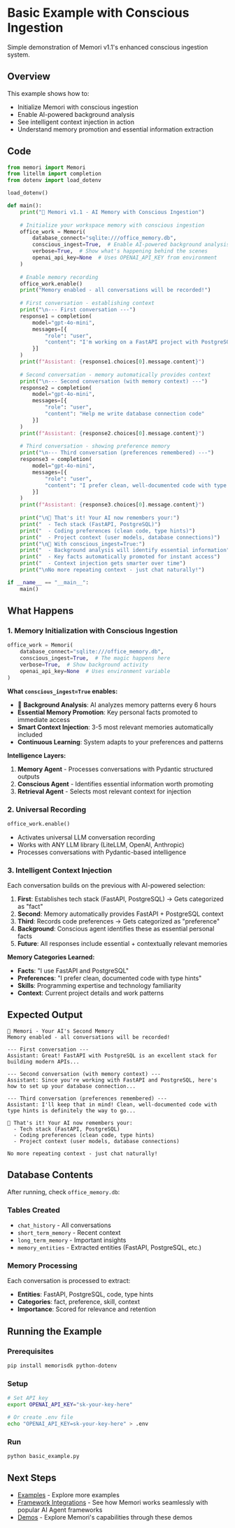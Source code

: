 # Basic Example with Conscious Ingestion

Simple demonstration of Memori v1.1's enhanced conscious ingestion system.

## Overview

This example shows how to:

- Initialize Memori with conscious ingestion
- Enable AI-powered background analysis
- See intelligent context injection in action
- Understand memory promotion and essential information extraction

## Code

```python title="basic_example.py"
from memori import Memori
from litellm import completion
from dotenv import load_dotenv

load_dotenv()

def main():
    print("🧠 Memori v1.1 - AI Memory with Conscious Ingestion")
    
    # Initialize your workspace memory with conscious ingestion
    office_work = Memori(
        database_connect="sqlite:///office_memory.db",
        conscious_ingest=True,  # Enable AI-powered background analysis
        verbose=True,  # Show what's happening behind the scenes
        openai_api_key=None  # Uses OPENAI_API_KEY from environment
    )
    
    # Enable memory recording
    office_work.enable()
    print("Memory enabled - all conversations will be recorded!")
    
    # First conversation - establishing context
    print("\n--- First conversation ---")
    response1 = completion(
        model="gpt-4o-mini",
        messages=[{
            "role": "user", 
            "content": "I'm working on a FastAPI project with PostgreSQL database"
        }]
    )
    print(f"Assistant: {response1.choices[0].message.content}")
    
    # Second conversation - memory automatically provides context
    print("\n--- Second conversation (with memory context) ---")
    response2 = completion(
        model="gpt-4o-mini",
        messages=[{
            "role": "user",
            "content": "Help me write database connection code"
        }]
    )
    print(f"Assistant: {response2.choices[0].message.content}")
    
    # Third conversation - showing preference memory
    print("\n--- Third conversation (preferences remembered) ---")
    response3 = completion(
        model="gpt-4o-mini",
        messages=[{
            "role": "user",
            "content": "I prefer clean, well-documented code with type hints"
        }]
    )
    print(f"Assistant: {response3.choices[0].message.content}")
    
    print("\n🎉 That's it! Your AI now remembers your:")
    print("  - Tech stack (FastAPI, PostgreSQL)")  
    print("  - Coding preferences (clean code, type hints)")
    print("  - Project context (user models, database connections)")
    print("\n🧠 With conscious_ingest=True:")
    print("  - Background analysis will identify essential information")
    print("  - Key facts automatically promoted for instant access")
    print("  - Context injection gets smarter over time")
    print("\nNo more repeating context - just chat naturally!")

if __name__ == "__main__":
    main()
```

## What Happens

### 1. Memory Initialization with Conscious Ingestion
```python
office_work = Memori(
    database_connect="sqlite:///office_memory.db",
    conscious_ingest=True,  # The magic happens here
    verbose=True,  # Show background activity
    openai_api_key=None  # Uses environment variable
)
```

**What `conscious_ingest=True` enables:**

- 🧠 **Background Analysis**: AI analyzes memory patterns every 6 hours
- **Essential Memory Promotion**: Key personal facts promoted to immediate access
- **Smart Context Injection**: 3-5 most relevant memories automatically included
- **Continuous Learning**: System adapts to your preferences and patterns

**Intelligence Layers:**

1. **Memory Agent** - Processes conversations with Pydantic structured outputs
2. **Conscious Agent** - Identifies essential information worth promoting
3. **Retrieval Agent** - Selects most relevant context for injection

### 2. Universal Recording

```python
office_work.enable()
```

- Activates universal LLM conversation recording
- Works with ANY LLM library (LiteLLM, OpenAI, Anthropic)
- Processes conversations with Pydantic-based intelligence

### 3. Intelligent Context Injection
Each conversation builds on the previous with AI-powered selection:

1. **First**: Establishes tech stack (FastAPI, PostgreSQL) → Gets categorized as "fact"
2. **Second**: Memory automatically provides FastAPI + PostgreSQL context
3. **Third**: Records code preferences → Gets categorized as "preference"  
4. **Background**: Conscious agent identifies these as essential personal facts
5. **Future**: All responses include essential + contextually relevant memories

**Memory Categories Learned:**

- **Facts**: "I use FastAPI and PostgreSQL"
- **Preferences**: "I prefer clean, documented code with type hints"
- **Skills**: Programming expertise and technology familiarity
- **Context**: Current project details and work patterns

## Expected Output

```
🧠 Memori - Your AI's Second Memory
Memory enabled - all conversations will be recorded!

--- First conversation ---
Assistant: Great! FastAPI with PostgreSQL is an excellent stack for building modern APIs...

--- Second conversation (with memory context) ---  
Assistant: Since you're working with FastAPI and PostgreSQL, here's how to set up your database connection...

--- Third conversation (preferences remembered) ---
Assistant: I'll keep that in mind! Clean, well-documented code with type hints is definitely the way to go...

🎉 That's it! Your AI now remembers your:
  - Tech stack (FastAPI, PostgreSQL)
  - Coding preferences (clean code, type hints)  
  - Project context (user models, database connections)

No more repeating context - just chat naturally!
```

## Database Contents

After running, check `office_memory.db`:

### Tables Created

- `chat_history` - All conversations
- `short_term_memory` - Recent context  
- `long_term_memory` - Important insights
- `memory_entities` - Extracted entities (FastAPI, PostgreSQL, etc.)

### Memory Processing

Each conversation is processed to extract:

- **Entities**: FastAPI, PostgreSQL, code, type hints
- **Categories**: fact, preference, skill, context
- **Importance**: Scored for relevance and retention

## Running the Example

### Prerequisites
```bash
pip install memorisdk python-dotenv
```

### Setup
```bash
# Set API key
export OPENAI_API_KEY="sk-your-key-here"

# Or create .env file
echo "OPENAI_API_KEY=sk-your-key-here" > .env
```

### Run
```bash
python basic_example.py
```

## Next Steps

- [Examples](https://github.com/GibsonAI/memori/tree/main/examples) - Explore more examples
- [Framework Integrations](https://github.com/GibsonAI/memori/tree/main/examples/integrations) - See how Memori works seamlessly with popular AI Agent frameworks
- [Demos](https://github.com/GibsonAI/memori/tree/main/demos) - Explore Memori's capabilities through these demos